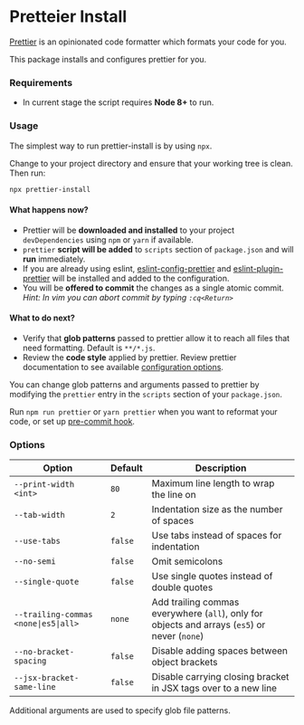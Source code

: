 # Pretteier Install

[Prettier](https://github.com/prettier/prettier) is an opinionated code formatter which formats your code for you.

This package installs and configures prettier for you.

### Requirements

 * In current stage the script requires **Node 8+** to run.

### Usage

The simplest way to run prettier-install is by using `npx`.

Change to your project directory and ensure that your working tree is clean. Then run:

```bash
npx prettier-install
```

#### What happens now?

 * Prettier will be **downloaded and installed** to your project `devDependencies` using `npm` or `yarn` if available.
 * `prettier` **script will be added** to `scripts` section of `package.json` and will **run** immediately.
 * If you are already using eslint, [eslint-config-prettier](https://github.com/prettier/eslint-config-prettier) and [eslint-plugin-prettier](https://github.com/prettier/eslint-plugin-prettier) will be installed and added to the configuration.
 * You will be **offered to commit** the changes as a single atomic commit.<br/> *Hint: In vim you can abort commit by typing `:cq<Return>`*

#### What to do next?

* Verify that **glob patterns** passed to prettier allow it to reach all files that need formatting. Default is `**/*.js`.
* Review the **code style** applied by prettier. Review prettier documentation to see available [configuration options](https://github.com/prettier/prettier#options).

You can change glob patterns and arguments passed to prettier by modifying the `prettier` entry in the `scripts` section of your `package.json`.

Run `npm run prettier` or `yarn prettier` when you want to reformat your code, or set up [pre-commit hook](https://github.com/prettier/prettier#pre-commit-hook).

### Options

|Option|Default|Description|
|-|-|-|
|`--print-width <int>`|`80`|Maximum line length to wrap the line on|
|`--tab-width`|`2`|Indentation size as the number of spaces|
|`--use-tabs`|`false`|Use tabs instead of spaces for indentation|
|`--no-semi`|`false`|Omit semicolons|
|`--single-quote`|`false`|Use single quotes instead of double quotes|
|`--trailing-commas <none\|es5\|all>`|`none`|Add trailing commas everywhere (`all`), only for objects and arrays (`es5`) or never (`none`)|
|`--no-bracket-spacing`|`false`|Disable adding spaces between object brackets|
|`--jsx-bracket-same-line`|`false`|Disable carrying closing bracket in JSX tags over to a new line|

Additional arguments are used to specify glob file patterns.
